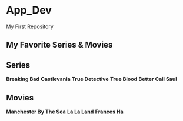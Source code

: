 # App_Dev
My First Repository

## My Favorite Series & Movies

## Series
**Breaking Bad**
**Castlevania**
**True Detective**
**True Blood**
**Better Call Saul**

## Movies
**Manchester By The Sea**
**La La Land**
**Frances Ha**


